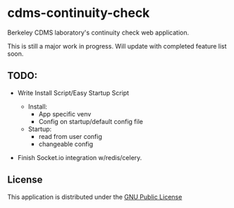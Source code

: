 # cdms-continuity-check
Berkeley CDMS laboratory's continuity check web application.

This is still a major work in progress. Will update with completed feature list soon.

## TODO:
+ Write Install Script/Easy Startup Script
	+ Install:
		+ App specific venv
		+ Config on startup/default config file
	+ Startup:
		+ read from user config
		+ changeable config

+ Finish Socket.io integration w/redis/celery.


## License

This application is distributed under the [GNU Public License](./LICENSE.md)
